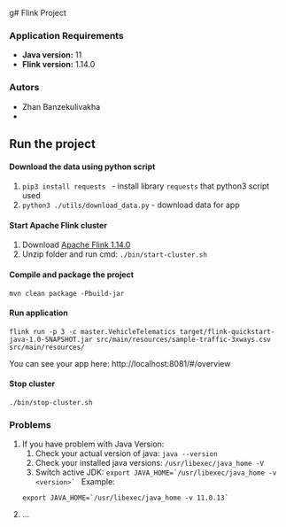 g# Flink Project 

### Application Requirements
- **Java version:** 11
- **Flink version:** 1.14.0

### Autors
* Zhan Banzekulivakha
* 

## Run the project

#### Download the data using python script
1. ```pip3 install requests ``` - install library `requests` that python3 script used
2. ``` python3 ./utils/download_data.py ``` - download data for app

#### Start Apache Flink cluster
1. Download [Apache Flink 1.14.0](https://www.apache.org/dyn/closer.lua/flink/flink-1.14.0/flink-1.14.0-bin-scala_2.12.tgz)
2. Unzip folder and run cmd: `./bin/start-cluster.sh`  

#### Compile and package the project
```
mvn clean package -Pbuild-jar
```

#### Run application
````
flink run -p 3 -c master.VehicleTelematics target/flink-quickstart-java-1.0-SNAPSHOT.jar src/main/resources/sample-traffic-3xways.csv src/main/resources/
````

You can see your app here: http://localhost:8081/#/overview

#### Stop cluster
````
./bin/stop-cluster.sh
````


### Problems
1. If you have problem with Java Version:
   1. Check your actual version of java: ```java --version```
   2. Check your installed java versions: ```/usr/libexec/java_home -V```
   3. Switch active JDK: ```export JAVA_HOME=`/usr/libexec/java_home -v <version>` ```
   Example:
   ```
   export JAVA_HOME=`/usr/libexec/java_home -v 11.0.13`
   ```
2. ...